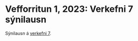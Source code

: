 # Vefforritun 1, 2023: Verkefni 7 sýnilausn

Sýnilausn á [verkefni 7](https://github.com/vefforritun/vef1-2023-v7).
